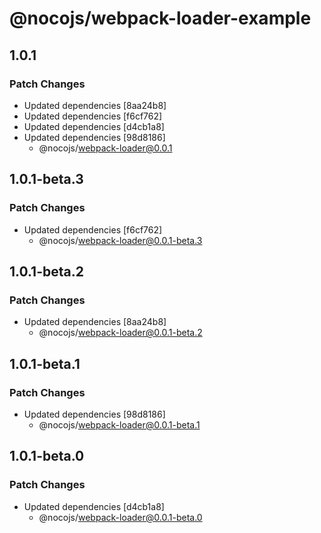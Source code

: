 # @nocojs/webpack-loader-example

## 1.0.1

### Patch Changes

- Updated dependencies [8aa24b8]
- Updated dependencies [f6cf762]
- Updated dependencies [d4cb1a8]
- Updated dependencies [98d8186]
  - @nocojs/webpack-loader@0.0.1

## 1.0.1-beta.3

### Patch Changes

- Updated dependencies [f6cf762]
  - @nocojs/webpack-loader@0.0.1-beta.3

## 1.0.1-beta.2

### Patch Changes

- Updated dependencies [8aa24b8]
  - @nocojs/webpack-loader@0.0.1-beta.2

## 1.0.1-beta.1

### Patch Changes

- Updated dependencies [98d8186]
  - @nocojs/webpack-loader@0.0.1-beta.1

## 1.0.1-beta.0

### Patch Changes

- Updated dependencies [d4cb1a8]
  - @nocojs/webpack-loader@0.0.1-beta.0
